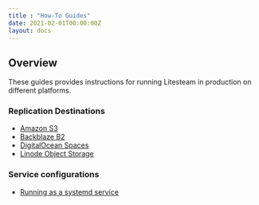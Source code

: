 ```yaml
---
title : "How-To Guides"
date: 2021-02-01T00:00:00Z
layout: docs
---
```


## Overview

These guides provides instructions for running Litesteam in production on
different platforms.

### Replication Destinations

- [Amazon S3](/guides/s3)
- [Backblaze B2](/guides/backblaze)
- [DigitalOcean Spaces](/guides/digitalocean)
- [Linode Object Storage](/guides/linode)


### Service configurations

- [Running as a systemd service](/guides/systemd)
